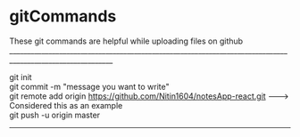 # gitCommands                                                                                                                                                                                 
These git commands are helpful while uploading files on github                                                                                                                      ___________________________________________________________________________________________________________ 

git init  
git commit -m "message you want to write"               
git remote add origin https://github.com/Nitin1604/notesApp-react.git ---> Considered this as an example  
git push -u origin master    
____________________________________________________________________________________________________________
